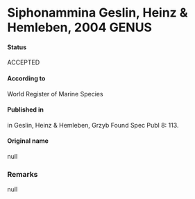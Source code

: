 Siphonammina Geslin, Heinz & Hemleben, 2004 GENUS
=======

#### Status
ACCEPTED

#### According to
World Register of Marine Species

#### Published in
in Geslin, Heinz & Hemleben, Grzyb Found Spec Publ 8: 113.

#### Original name
null

### Remarks
null